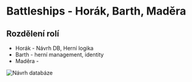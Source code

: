 # Battleships - Horák, Barth, Maděra

## Rozdělení rolí
- Horák   - Návrh DB, Herní logika 
- Barth   - herní management, identity
- Maděra  -

![Návrh databáze](https://imgur.com/a/KKmQtPZ)
